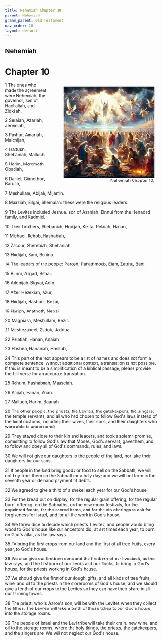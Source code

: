 ```yaml
---
title: Nehemiah Chapter 10
parent: Nehemiah
grand_parent: Old Testament
nav_order: 10
layout: default
---
```


## Nehemiah

# Chapter 10

<figure style="float: right; margin-right: 10px;">
    <img src="/assets/Image/Nehemiah/500/10.jpg" alt="Nehemiah Chapter 10" style="width: 300px; height: 300px; float: right;padding-left: 10px;"/>
    <figcaption style="clear: both;text-align: right;">Nehemiah Chapter 10.</figcaption>
</figure>
1 The ones who made the agreement were Nehemiah, the governor, son of Hachaliah, and Zidkijah.

2 Seraiah, Azariah, Jeremiah,

3 Pashur, Amariah, Malchijah,

4 Hattush, Shebaniah, Malluch.

5 Harim, Meremoth, Obadiah,

6 Daniel, Ginnethon, Baruch,

7 Meshullam, Abijah, Mijamin.

8 Maaziah, Bilgai, Shemaiah: these were the religious leaders.

9 The Levites included Jeshua, son of Azaniah, Binnui from the Henadad family, and Kadmiel.

10 Their brothers, Shebaniah, Hodijah, Kelita, Pelaiah, Hanan,

11 Michael, Rehob, Hashabiah,

12 Zaccur, Sherebiah, Shebaniah,

13 Hodijah, Bani, Beninu.

14 The leaders of the people: Parosh, Pahathmoab, Elam, Zatthu, Bani.

15 Bunni, Azgad, Bebai.

16 Adonijah, Bigvai, Adin.

17 After Hezekiah, Azur,

18 Hodijah, Hashum, Bezai,

19 Hariph, Anathoth, Nebai,

20 Magpiash, Meshullam, Hezir.

21 Meshezabeel, Zadok, Jaddua.

22 Pelatiah, Hanan, Anaiah,

23 Hoshea, Hananiah, Hashub,

24 This part of the text appears to be a list of names and does not form a complete sentence. Without additional context, a translation is not possible. If this is meant to be a simplification of a biblical passage, please provide the full verse for an accurate translation.

25 Rehum, Hashabnah, Maaseiah.

26 Ahijah, Hanan, Anan.

27 Malluch, Harim, Baanah.

28 The other people, the priests, the Levites, the gatekeepers, the singers, the temple servants, and all who had chosen to follow God's laws instead of the local customs, including their wives, their sons, and their daughters who were able to understand;

29 They stayed close to their kin and leaders, and took a solemn promise, committing to follow God's law that Moses, God's servant, gave them, and to follow and obey all of God's commands, rules, and laws.

30 We will not give our daughters to the people of the land, nor take their daughters for our sons.

31 If people in the land bring goods or food to sell on the Sabbath, we will not buy from them on the Sabbath or a holy day; and we will not farm in the seventh year or demand payment of debts.

32 We agreed to give a third of a shekel each year for our God's house.

33 For the bread put on display, for the regular grain offering, for the regular burnt offering, on the Sabbaths, on the new moon festivals, for the appointed feasts, for the sacred items, and for the sin offerings to ask for forgiveness for Israel, and for all the work in God's house.

34 We threw dice to decide which priests, Levites, and people would bring wood to God's house like our ancestors did, at set times each year, to burn on God's altar, as the law says.

35 To bring the first crops from our land and the first of all tree fruits, every year, to God's house.

36 We also give our firstborn sons and the firstborn of our livestock, as the law says, and the firstborn of our herds and our flocks, to bring to God's house, for the priests working in God's house.

37 We should give the first of our dough, gifts, and all kinds of tree fruits, wine, and oil to the priests in the storerooms of God's house; and we should give a tenth of our crops to the Levites so they can have their share in all our farming towns.

38 The priest, who is Aaron's son, will be with the Levites when they collect the tithes. The Levites will take a tenth of these tithes to our God's house, into the storage rooms.

39 The people of Israel and the Levi tribe will take their grain, new wine, and oil to the storage rooms, where the holy things, the priests, the gatekeepers, and the singers are. We will not neglect our God's house.



